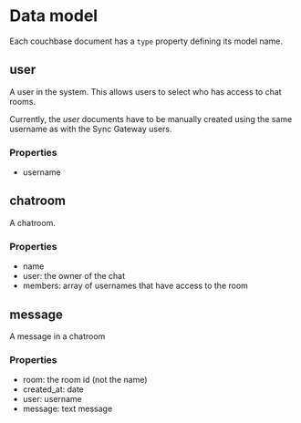 # Data model

Each couchbase document has a `type` property defining its model name.

## user

A user in the system. This allows users to select who has access to chat rooms.

Currently, the *user* documents have to be manually created using the same username as with the Sync Gateway users.

### Properties

* username

## chatroom

A chatroom.

### Properties

* name
* user: the owner of the chat
* members: array of usernames that have access to the room

## message

A message in a chatroom

### Properties

* room: the room id (not the name)
* created_at: date
* user: username
* message: text message
